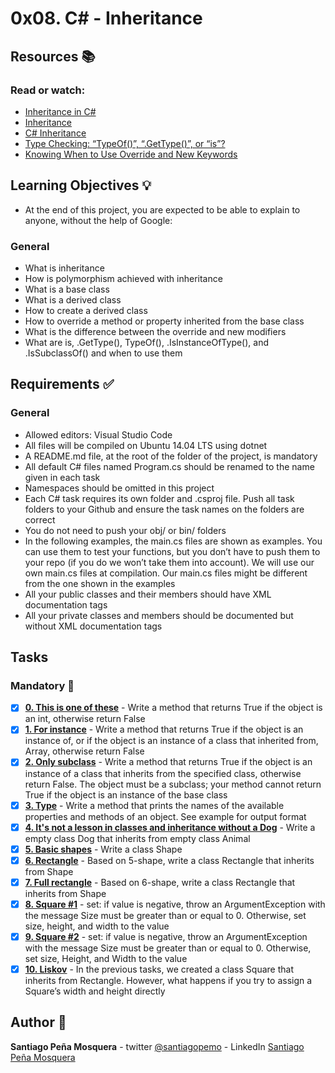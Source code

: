 # 0x08. C# - Inheritance
## Resources :books:
### Read or watch:

* [Inheritance in C#]()
* [Inheritance]()
* [C# Inheritance]()
* [Type Checking: “TypeOf()”, “.GetType()”, or “is”?]()
* [Knowing When to Use Override and New Keywords]()
## Learning Objectives :bulb:
* At the end of this project, you are expected to be able to explain to anyone, without the help of Google:

### General
* What is inheritance
* How is polymorphism achieved with inheritance
* What is a base class
* What is a derived class
* How to create a derived class
* How to override a method or property inherited from the base class
* What is the difference between the override and new modifiers
* What are is, .GetType(), TypeOf(), .IsInstanceOfType(), and .IsSubclassOf() and when to use them
## Requirements :white_check_mark:
### General
* Allowed editors: Visual Studio Code
* All files will be compiled on Ubuntu 14.04 LTS using dotnet
* A README.md file, at the root of the folder of the project, is mandatory
* All default C# files named Program.cs should be renamed to the name given in each task
* Namespaces should be omitted in this project
* Each C# task requires its own folder and .csproj file. Push all task folders to your Github and ensure the task names on the folders are correct
* You do not need to push your obj/ or bin/ folders
* In the following examples, the main.cs files are shown as examples. You can use them to test your functions, but you don’t have to push them to your repo (if you do we won’t take them into account). We will use our own main.cs files at compilation. Our main.cs files might be different from the one shown in the examples
* All your public classes and their members should have XML documentation tags
* All your private classes and members should be documented but without XML documentation tags
## Tasks
### Mandatory :page_with_curl:
- [x] **[0. This is one of these](./0-is/)** - Write a method that returns True if the object is an int, otherwise return False
- [x] **[1. For instance](./1-instance/)** - Write a method that returns True if the object is an instance of, or if the object is an instance of a class that inherited from, Array, otherwise return False
- [x] **[2. Only subclass](./2-subclass/)** - Write a method that returns True if the object is an instance of a class that inherits from the specified class, otherwise return False. The object must be a subclass; your method cannot return True if the object is an instance of the base class
- [x] **[3. Type](./3-type_get/)** - Write a method that prints the names of the available properties and methods of an object. See example for output format
- [x] **[4. It's not a lesson in classes and inheritance without a Dog](./4-inherit/)** - Write a empty class Dog that inherits from empty class Animal
- [x] **[5. Basic shapes](./5-shape/)** - Write a class Shape
- [x] **[6. Rectangle](./6-shape/)** - Based on 5-shape, write a class Rectangle that inherits from Shape
- [x] **[7. Full rectangle](./7-shape/)** - Based on 6-shape, write a class Rectangle that inherits from Shape
- [x] **[8. Square #1](./8-shape/)** - set: if value is negative, throw an ArgumentException with the message Size must be greater than or equal to 0. Otherwise, set size, height, and width to the value
- [x] **[9. Square #2](./9-shape/)** - set: if value is negative, throw an ArgumentException with the message Size must be greater than or equal to 0. Otherwise, set size, Height, and Width to the value
- [x] **[10. Liskov](./10-Liskov/)** - In the previous tasks, we created a class Square that inherits from Rectangle. However, what happens if you try to assign a Square’s width and height directly
## Author :pencil:
**Santiago Peña Mosquera** - twitter [@santiagopemo](https://twitter.com/santiagopemo) - LinkedIn [Santiago Peña Mosquera](https://www.linkedin.com/in/santiago-pe%C3%B1a-mosquera-abaa20196/)
